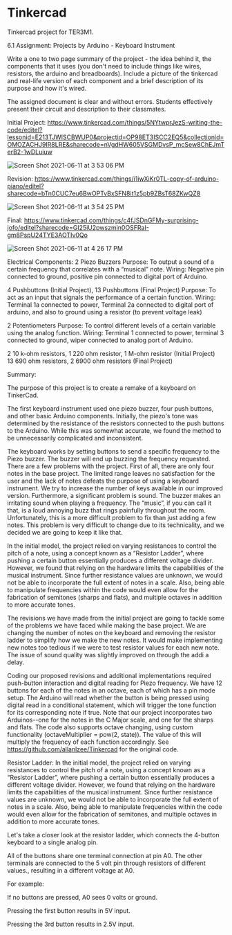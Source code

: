 # Tinkercad
Tinkercad project for TER3M1. 

6.1 Assignment: Projects by Arduino - Keyboard Instrument

Write a one to two page summary of the project - the idea behind it, the components that it uses (you don't need to include things like wires, resistors, the arduino and breadboards). Include a picture of the tinkercad and real-life version of each component and a brief description of its purpose and how it's wired.

The assigned document is clear and without errors. Students effectively present their circuit and description to their classmates. 

Initial Project: 
https://www.tinkercad.com/things/5NYtwprJezS-writing-the-code/editel?lessonid=E213TJWISCBWUP0&projectid=OP98ET3ISCC2EQ5&collectionid=OMOZACHJ9IR8LRE&sharecode=nVgdHW605VSGMDvsP_mcSew8ChEJmTerB2-1wDLuiuw

![Screen Shot 2021-06-11 at 3 53 06 PM](https://user-images.githubusercontent.com/74578068/121952743-a5dd5b00-cd2a-11eb-848f-286c5edeff47.png)

Revision: 
https://www.tinkercad.com/things/i1iwXiKr0TL-copy-of-arduino-piano/editel?sharecode=bTn0CUC7eu6BwOPTvBxSFN8it1z5pb9ZBsT68ZKwQZ8

![Screen Shot 2021-06-11 at 3 54 25 PM](https://user-images.githubusercontent.com/74578068/121952745-a675f180-cd2a-11eb-9c24-2a5e07b92564.png)

Final:
https://www.tinkercad.com/things/c4fJSDnGFMy-surprising-jofo/editel?sharecode=GI25iU2pwszmin0OSFRaI-gm8PspU24TYE3AOTIv0Qo

![Screen Shot 2021-06-11 at 4 26 17 PM](https://user-images.githubusercontent.com/74578068/121952748-a70e8800-cd2a-11eb-9f9f-02cab467ebfe.png)

 
Electrical Components:
2 Piezo Buzzers
Purpose: To output a sound of a certain frequency that correlates with a “musical” note.
Wiring: Negative pin connected to ground, positive pin connected to digital port of Arduino.

 
4 Pushbuttons (Initial Project), 13 Pushbuttons (Final Project)
Purpose: To act as an input that signals the performance of a certain function.
Wiring: Terminal 1a connected to power, Terminal 2a connected to digital port of arduino, and also to ground using a resistor (to prevent voltage leak)

 
2 Potentiometers
Purpose: To control different levels of a certain variable using the analog function.
Wiring: Terminal 1 connected to power, terminal 3 connected to ground, wiper connected to analog port of Arduino.

 
2 10 k-ohm resistors,  1 220 ohm resistor, 1 M-ohm resistor (Initial Project)    
13 690 ohm resistors, 2 6900 ohm resistors (Final Project)

Summary:

The purpose of this project is to create a remake of a keyboard on TinkerCad.

The first keyboard instrument used one piezo buzzer, four push buttons, and other basic Arduino components. Initially, the piezo's tone was determined by the resistance of the resistors connected to the push buttons to the Arduino. While this was somewhat accurate, we found the method to be unnecessarily complicated and inconsistent. 

The keyboard works by setting buttons to send a specific frequency to the Piezo buzzer. The buzzer will end up buzzing the frequency requested. There are a few problems with the project. First of all, there are only four notes in the base project. The limited range leaves no satisfaction for the user and the lack of notes defeats the purpose of using a keyboard instrument. We try to increase the number of keys available in our improved version. Furthermore, a significant problem is sound. The buzzer makes an irritating sound when playing a frequency. The “music”, if you can call it that, is a loud annoying buzz that rings painfully throughout the room. Unfortunately, this is a more difficult problem to fix than just adding a few notes. This problem is very difficult to change due to its technicality, and we decided we are going to keep it like that. 

In the initial model, the project relied on varying resistances to control the pitch of a note, using a concept known as a “Resistor Ladder”, where pushing a certain button essentially produces a different voltage divider. However, we found that relying on the hardware limits the capabilities of the musical instrument. Since further resistance values are unknown, we would not be able to incorporate the full extent of notes in a scale. Also, being able to manipulate frequencies within the code would even allow for the fabrication of semitones (sharps and flats), and multiple octaves in addition to more accurate tones. 

The revisions we have made from the initial project are going to tackle some of the problems we have faced while making the base project. We are changing the number of notes on the keyboard and removing the resistor ladder to simplify how we make the new notes. It would make implementing new notes too tedious if we were to test resistor values for each new note. The issue of sound quality was slightly improved on through the addi a delay. 

Coding our proposed revisions and additional implementations required push-button interaction and digital reading for Piezo frequency. We have 12 buttons for each of the notes in an octave, each of which has a pin mode setup. The Arduino will read whether the button is being pressed using digital read in a conditional statement, which will trigger the tone function for its corresponding note if true. Note that our project incorporates two Arduinos--one for the notes in the C Major scale, and one for the sharps and flats. The code also supports octave changing, using custom functionality (octaveMultiplier = pow(2, state)). The value of this will multiply the frequency of each function accordingly. See https://github.com/allanlzee/Tinkercad for the original code. 


Resistor Ladder:
In the initial model, the project relied on varying resistances to control the pitch of a note, using a concept known as a “Resistor Ladder”, where pushing a certain button essentially produces a different voltage divider. However, we found that relying on the hardware limits the capabilities of the musical instrument. Since further resistance values are unknown, we would not be able to incorporate the full extent of notes in a scale. Also, being able to manipulate frequencies within the code would even allow for the fabrication of semitones, and multiple octaves in addition to more accurate tones. 

Let's take a closer look at the resistor ladder, which connects the 4-button keyboard to a single analog pin.

All of the buttons share one terminal connection at pin A0. The other terminals are connected to the 5 volt pin through resistors of different values., resulting in a different voltage at A0.

For example:

If no buttons are pressed, A0 sees 0 volts or ground.

Pressing the first button results in 5V input.

Pressing the 3rd button results in 2.5V input.
